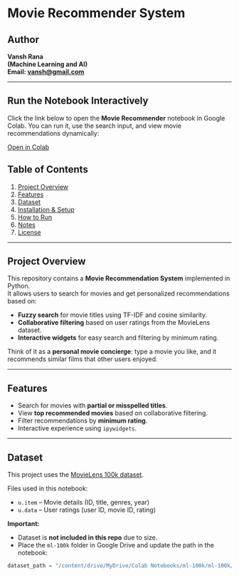 # Movie Recommender System

## Author
**Vansh Rana**<br>
**(Machine Learning and AI)**<br>
**Email: vansh@gmail.com**

---
## Run the Notebook Interactively
Click the link below to open the **Movie Recommender** notebook in Google Colab. You can run it, use the search input, and view movie recommendations dynamically:

[Open in Colab](https://colab.research.google.com/drive/19nPswuwBgihxclV0TeHlhANhsjEb3Vug?usp=sharing)


## Table of Contents
1. [Project Overview](#project-overview)
2. [Features](#features)
3. [Dataset](#dataset)
4. [Installation & Setup](#installation--setup)
5. [How to Run](#how-to-run)
6. [Notes](#notes)
7. [License](#license)

---

## Project Overview
This repository contains a **Movie Recommendation System** implemented in Python.  
It allows users to search for movies and get personalized recommendations based on:

- **Fuzzy search** for movie titles using TF-IDF and cosine similarity.
- **Collaborative filtering** based on user ratings from the MovieLens dataset.
- **Interactive widgets** for easy search and filtering by minimum rating.

Think of it as a **personal movie concierge**: type a movie you like, and it recommends similar films that other users enjoyed.

---

## Features
- Search for movies with **partial or misspelled titles**.
- View **top recommended movies** based on collaborative filtering.
- Filter recommendations by **minimum rating**.
- Interactive experience using `ipywidgets`.

---

## Dataset
This project uses the [MovieLens 100k dataset](https://grouplens.org/datasets/movielens/100k/).  

Files used in this notebook:
- `u.item` – Movie details (ID, title, genres, year)
- `u.data` – User ratings (user ID, movie ID, rating)

**Important:**  
- Dataset is **not included in this repo** due to size.  
- Place the `ml-100k` folder in Google Drive and update the path in the notebook:

```python
dataset_path = "/content/drive/MyDrive/Colab Notebooks/ml-100k/ml-100k/"
